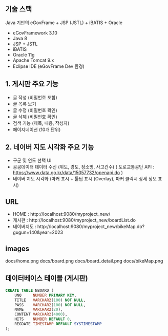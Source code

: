 
## 기술 스택
Java 기반의 eGovFrame + JSP (JSTL) + iBATIS + Oracle

- eGovFramework 3.10
- Java 8
- JSP + JSTL
- iBATIS 
- Oracle 11g 
- Apache Tomcat 9.x 
- Eclipse IDE (eGovFrame Dev 환경)


## 1. 게시판 주요 기능
- 글 작성 (비밀번호 포함)
- 글 목록 보기
- 글 수정 (비밀번호 확인)
- 글 삭제 (비밀번호 확인)
- 검색 기능 (제목, 내용, 작성자)
- 페이지네이션 (10개 단위)


## 2. 네이버 지도 시각화 주요 기능
- 구군 및 연도 선택 UI
- 공공데이터 데이터 수신 (위도, 경도, 장소명, 사고건수)
  ( 도로교통공단 API : https://www.data.go.kr/data/15057732/openapi.do ) 
- 네이버 지도 시각화 (마커 표시 + 툴팁 표시 (Overlay), 마커 클릭시 상세 정보 표시)


## URL
- HOME : http://localhost:9080/myproject_new/
- 게시판 : http://localhost:9080/myproject_new/boardList.do
- 네이버지도 : http://localhost:9080/myproject_new/bikeMap.do?gugun=140&year=2023


## images 
docs/home.png
docs/board.png
docs/board_detail.png
docs/bikeMap.png


## 데이터베이스 테이블 (게시판)
```sql
CREATE TABLE NBOARD (
    UNQ     NUMBER PRIMARY KEY,
    TITLE   VARCHAR2(100) NOT NULL,
    PASS    VARCHAR2(100) NOT NULL,
    NAME    VARCHAR2(20),
    CONTENT VARCHAR2(4000),
    HITS    NUMBER DEFAULT 0,
    REGDATE TIMESTAMP DEFAULT SYSTIMESTAMP
);

